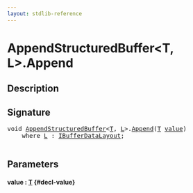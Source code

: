 ```yaml
---
layout: stdlib-reference
---
```


# AppendStructuredBuffer\<T, L\>\.Append

## Description





## Signature 

<pre>
void <a href="/stdlib-reference/types/AppendStructuredBuffer/index" class="code_type">AppendStructuredBuffer</a>&lt;<a href="/stdlib-reference/types/AppendStructuredBuffer/index#typeparam-T" class="code_type">T</a>, <a href="/stdlib-reference/types/AppendStructuredBuffer/index#typeparam-L" class="code_type">L</a>&gt;.<a href="/stdlib-reference/types/AppendStructuredBuffer/Append">Append</a>(<a href="/stdlib-reference/types/AppendStructuredBuffer/index#typeparam-T" class="code_type">T</a> <a href="/stdlib-reference/types/AppendStructuredBuffer/Append#decl-value" class="code_param">value</a>)
    <span class='code_keyword'>where</span> <a href="/stdlib-reference/types/AppendStructuredBuffer/index#typeparam-L" class="code_type">L</a> : <a href="/stdlib-reference/interfaces/IBufferDataLayout/index">IBufferDataLayout</a>;

</pre>

## Parameters

#### value  : [T](/stdlib-reference/types/AppendStructuredBuffer/index#typeparam-T) {#decl-value}

